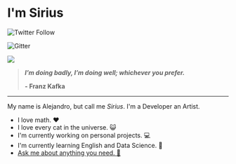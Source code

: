 # **<span class="__header-text">I'm Sirius</span>**
![Twitter Follow](https://img.shields.io/twitter/follow/sirius2051?color=e30032&label=%20%20Jos%C3%A9%20Alejandro%20Avil%C3%A9&style=for-the-badge)

![Gitter](https://img.shields.io/gitter/room/sirius2051/sirius2051?color=E30032&label=Sirius2051&style=for-the-badge)

<img src="https://pbs.twimg.com/profile_banners/1138268406212378624/1627466375/1500x500">

>  ***I’m doing badly, I’m doing well; whichever you prefer.***
>
> **- Franz Kafka**
---
My name is Alejandro, but call me *Sirius*. I'm a Developer an Artist.

- I love math. ❤️
- I love every cat in the universe. 😺
- I'm currently working on personal projects. 💻
- I'm currently learning English and Data Science. 🧠
- [Ask me about anything you need. 💬](https://t.me/sirius2051)
